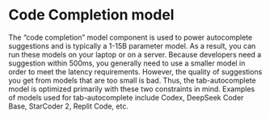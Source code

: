 # Code Completion model

The “code completion” model component is used to power autocomplete suggestions and is typically a 1-15B parameter model. As a result, you can run these models on your laptop or on a server. Because developers need a suggestion within 500ms, you generally need to use a smaller model in order to meet the latency requirements. However, the quality of suggestions you get from models that are too small is bad. Thus, the tab-autocomplete model is optimized primarily with these two constraints in mind. Examples of models used for tab-autocomplete include Codex, DeepSeek Coder Base, StarCoder 2, Replit Code, etc.

